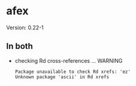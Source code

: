 # afex

Version: 0.22-1

## In both

*   checking Rd cross-references ... WARNING
    ```
    Package unavailable to check Rd xrefs: 'ez'
    Unknown package 'ascii' in Rd xrefs
    ```

